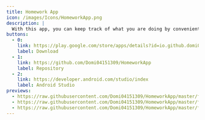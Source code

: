 ```yaml
---
title: Homework App
icon: /images/Icons/HomeworkApp.png
description: |
  With this app, you can keep track of what you are doing by conveniently typing the tasks you want to complete sorted by date and marking them as done when you are done.
buttons:
  - 0:
    link: https://play.google.com/store/apps/details?id=io.github.domi04151309.homeworkapp
    label: Download
  - 1:
    link: https://github.com/Domi04151309/HomeworkApp
    label: Repository
  - 2:
    link: https://developer.android.com/studio/index
    label: Android Studio
previews:
  - https://raw.githubusercontent.com/Domi04151309/HomeworkApp/master/fastlane/metadata/android/en-US/images/phoneScreenshots/1.jpg
  - https://raw.githubusercontent.com/Domi04151309/HomeworkApp/master/fastlane/metadata/android/en-US/images/phoneScreenshots/2.jpg
  - https://raw.githubusercontent.com/Domi04151309/HomeworkApp/master/fastlane/metadata/android/en-US/images/phoneScreenshots/3.jpg
---
```


